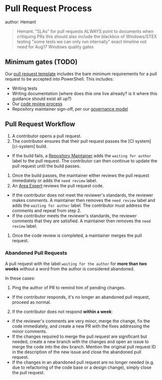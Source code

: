 # Pull Request Process

author:  Hemant
>	Hemant: "SLAs" for pull requests
  > ALWAYS point to documents when critiquing PRs
  >	this should also include the blackbox of Windows/STEX testing
  > "some tests we can only run internally"
  >	exact timeline not need for Aug17
  >	Windows quality gates

## Minimum gates (TODO)

Our [pull request template][pr-template] includes the bare minimum requirements for a pull request to be accepted into PowerShell. This includes:
* Writing tests
* Writing documentation (where does thie one live already? is it where this guidance should exist all up?)
* Our [code review process][code-review]
* Repository maintainer sign-off, per our [governance model][governance]

## Pull Request Workflow

1. A contributor opens a pull request.
1. The contributor ensures that their pull request passes the [CI system][ci-system] build.
  - If the build fails, a [Repository Maintainer][repository-maintainer] adds the ```waiting for author``` label to the pull request. 
  The contributor can then continue to update the pull request until the build passes.
1. Once the build passes, the maintainer either reviews the pull request immediately or adds the ```need review``` label.
1. An [Area Expert][area-expert] reviews the pull request code.
  - If the contributor does not meet the reviewer's standards, the reviewer makes comments. A maintainer then removes the ```need review``` label and adds the ```waiting for author``` label. The contributor must address the comments and repeat from step 2.
  - If the contributor meets the reviewer's standards, the reviewer comments that they are satisfied. A maintainer then removes the ```need review``` label.
1. Once the code review is completed, a maintainer merges the pull request.

### Abandoned Pull Requests
A pull request with the label ```waiting for the author``` for **more than two weeks** without a word from the author is considered abandoned.

In these cases:

1. Ping the author of PR to remind him of pending changes.
  - If the contributor responds, it's no longer an abandoned pull request, proceed as normal.
2. If the contributor does not respond **within a week**:
  - If the reviewer's comments are very minor, merge the change, fix the code immediately, and create a new PR with the fixes addressing the minor comments.
  - If the changes required to merge the pull request are significant but needed, create a new branch with the changes and open an issue to merge the code into the dev branch. Mention the original pull request ID in the description of the new issue and close the abandoned pull request. 
  - If the changes in an abandoned pull request are no longer needed (e.g. due to refactoring of the code base or a design change), simply close the pull request.

[pr-template]: ../.github/PULL_REQUEST_TEMPLATE.md
[code-review]: code-review-guidelines.md
[governance]: ../community/governance.md
[repository-maintainer]: ../community/governance.md#repository-maintainers
[area-expert]: ../community/governance.md#area-experts#area-experts